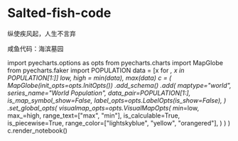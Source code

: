 # Salted-fish-code

纵使疾风起，人生不言弃

咸鱼代码：海滨墓园

import pyecharts.options as opts
from pyecharts.charts import MapGlobe
from pyecharts.faker import POPULATION
data = [x for _, x in POPULATION[1:]]
low, high = min(data), max(data)
c = (
    MapGlobe(init_opts=opts.InitOpts())
    .add_schema()
    .add(
        maptype="world",
        series_name="World Population",
        data_pair=POPULATION[1:],
        is_map_symbol_show=False,
        label_opts=opts.LabelOpts(is_show=False),
    )
    .set_global_opts(
        visualmap_opts=opts.VisualMapOpts(
            min_=low,
            max_=high,
            range_text=["max", "min"],
            is_calculable=True,
            is_piecewise=True,
            range_color=["lightskyblue", "yellow", "orangered"],
        )
    )
)
c.render_notebook()
